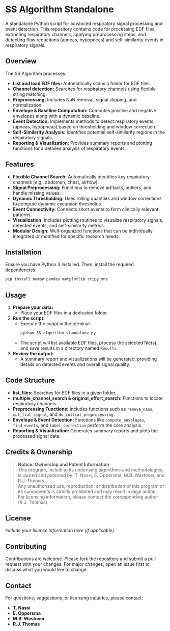 # SS Algorithm Standalone

A standalone Python script for advanced respiratory signal processing and event detection. This repository contains code for processing EDF files, extracting respiratory channels, applying preprocessing steps, and detecting flow reductions (apneas, hypopneas) and self-similarity events in respiratory signals.

## Overview

The SS Algorithm processes:
- **List and load EDF files:** Automatically scans a folder for EDF files.
- **Channel detection:** Searches for respiratory channels using flexible string matching.
- **Preprocessing:** Includes NaN removal, signal clipping, and normalization.
- **Envelope & Baseline Computation:** Computes positive and negative envelopes along with a dynamic baseline.
- **Event Detection:** Implements methods to detect respiratory events (apneas, hypopneas) based on thresholding and window correction.
- **Self-Similarity Analysis:** Identifies potential self-similarity regions in the respiratory signals.
- **Reporting & Visualization:** Provides summary reports and plotting functions for a detailed analysis of respiratory events.

## Features

- **Flexible Channel Search:** Automatically identifies key respiratory channels (e.g., abdomen, chest, airflow).
- **Signal Preprocessing:** Functions to remove artifacts, outliers, and handle missing values.
- **Dynamic Thresholding:** Uses rolling quantiles and window corrections to compute dynamic excursion thresholds.
- **Event Connectivity:** Connects short events to form clinically relevant patterns.
- **Visualization:** Includes plotting routines to visualize respiratory signals, detected events, and self-similarity metrics.
- **Modular Design:** Well-organized functions that can be individually integrated or modified for specific research needs.

## Installation

Ensure you have Python 3 installed. Then, install the required dependencies:

```bash
pip install numpy pandas matplotlib scipy mne
```


## Usage

1. **Prepare your data:**
   - Place your EDF files in a dedicated folder.
2. **Run the script:**
   - Execute the script in the terminal:
     ```bash
     python SS_algorithm_standalone.py
     ```
   - The script will list available EDF files, process the selected file(s), and save results in a directory named `Results`.
3. **Review the output:**
   - A summary report and visualizations will be generated, providing details on detected events and overall signal quality.

## Code Structure

- **list_files:** Searches for EDF files in a given folder.
- **multiple_channel_search & original_effort_search:** Functions to locate respiratory channels.
- **Preprocessing Functions:** Includes functions such as `remove_nans`, `cut_flat_signal`, and `do_initial_preprocessing`.
- **Envelope & Event Detection:** Functions like `compute_envelopes`, `find_events`, and `label_correction` perform the core analysis.
- **Reporting & Visualization:** Generates summary reports and plots the processed signal data.

## Credits & Ownership

> **Notice: Ownership and Patent Information**  
> This program, including its underlying algorithms and methodologies, is owned and patented by: T. Nassi, E. Oppersma, M.B. Westover, and R.J. Thomas.  
> Any unauthorized use, reproduction, or distribution of this program or its components is strictly prohibited and may result in legal action.  
> For licensing information, please contact the corresponding author (R.J. Thomas).

## License

_Include your license information here (if applicable)._

## Contributing

Contributions are welcome. Please fork the repository and submit a pull request with your changes. For major changes, open an issue first to discuss what you would like to change.

## Contact

For questions, suggestions, or licensing inquiries, please contact:
- **T. Nassi**
- **E. Oppersma**
- **M.B. Westover**
- **R.J. Thomas**

